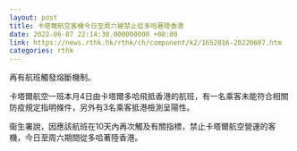 ```yaml
---
layout: post
title: 卡塔爾航空客機今日至周六被禁止從多哈著陸香港
date: 2022-06-07 22:14:30.000000000 +08:00
link: https://news.rthk.hk/rthk/ch/component/k2/1652016-20220607.htm
categories: rthk
---
```


再有航班觸發熔斷機制。

卡塔爾航空一班本月4日由卡塔爾多哈飛抵香港的航班，有一名乘客未能符合相關防疫規定指明條件，另外有3名乘客抵港檢測呈陽性。

衞生署說，因應該航班在10天內再次觸及有關指標，禁止卡塔爾航空營運的客機，今日至周六期間從多哈著陸香港。
